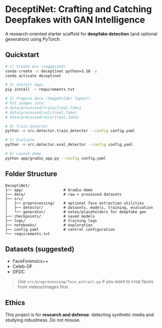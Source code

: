 # DeceptiNet: Crafting and Catching Deepfakes with GAN Intelligence

A research-oriented starter scaffold for **deepfake detection** (and optional generation) using PyTorch.

## Quickstart

```bash
# 1) Create env (suggested)
conda create -n deceptinet python=3.10 -y
conda activate deceptinet

# 2) Install deps
pip install -r requirements.txt

# 3) Prepare data (ImageFolder layout)
# Put images into:
# data/processed/train/{real,fake}
# data/processed/val/{real,fake}
# data/processed/test/{real,fake}

# 4) Train detector
python -m src.detector.train_detector --config config.yaml

# 5) Evaluate
python -m src.detector.eval_detector --config config.yaml

# 6) Launch demo
python app/gradio_app.py --config config.yaml
```

## Folder Structure

```
DeceptiNet/
├── app/                  # Gradio demo
├── data/                 # raw + processed datasets
├── src/
│   ├── preprocessing/    # optional face extraction utilities
│   ├── detector/         # datasets, models, training, evaluation
│   └── generator/        # notes/placeholders for deepfake gen
├── checkpoints/          # saved models
├── logs/                 # training logs
├── notebooks/            # exploration
├── config.yaml           # central configuration
└── requirements.txt
```

## Datasets (suggested)
- FaceForensics++
- Celeb-DF
- DFDC

> Use `src/preprocessing/face_extract.py` if you want to crop faces from videos/images first.

## Ethics
This project is for **research and defense**: detecting synthetic media and studying robustness. Do not misuse.
